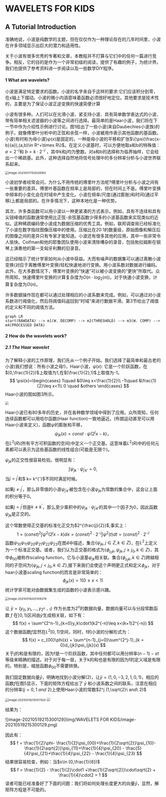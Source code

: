 # WAVELETS FOR KIDS 

## A Tutorial Introduction

准确地说，小波是纯数学的主题，但在仅仅作为一种理论存在的几年时间里，小波在许多领域显示出巨大的潜力和适用性。

关于小波有很多优秀的专著和文章，本教程并不打算与它们中的任何一篇进行竞争。相反，它的目的是作为一个非常初级的阅读，提供了有趣的例子，为统计界。我们也提供了参考资料进一步阅读以及一些数学DIY程序。

#### 1 What are wavelets?

小波是满足特定要求的函数。小波的名字来自于这样的要求:它们应该积分到零，在x轴上下摆动。小波的微小内涵意味着函数必须很好地定位。其他要求是技术性的，主要是为了保证小波正逆变换的快速简便计算

小波有很多种。人们可以在光滑小波、紧支持小波、具有简单数学表达式的小波、带有简单相关滤波器的小波等之间进行选择。最简单的是Haar小波，我们将在下一节中作为介绍性示例进行讨论。图1给出了一些小波(来自Daubechies小波族)的例子。就像傅里叶分析中的正弦和余弦一样，小波被用作表示其他函数的基函数。小波(有时称为母小波)$\psi(x)$是固定的，一种是母小波的平移和扩张$\{\psi(\frac{x-b}{a}),(a,b)\in R^+\times R\}$。在定义小波基时，可以方便地取a和b的特殊值：$a = 2^{-j}$和 $b = k\cdot2^{-j}$ ，其中k和j均为整数。对a和b的选择称为临界抽样，它会给出一个稀疏基。此外，这种选择自然地将信号处理中的多分辨率分析与小波世界联系起来。

<img src="img/WAVELETS FOR KIDS/image-20210517153028160.png" alt="image-20210517153028160" style="zoom:67%;" />

小波初学者经常会问，为什么不用传统的傅里叶方法呢?傅里叶分析与小波之间有一些重要的差异。傅里叶基函数在频率上是局部的，但在时间上不是。傅里叶变换中频率的小变化会在时域中产生变化。小波在频率/尺度(通过膨胀)和时间(通过平移)上都是局部的。在许多情况下，这种本地化是一种优势。

其次，许多类函数可以用小波以一种更紧凑的方式表示。例如，具有不连续和具有尖锐峰值的函数通常使用比正弦-余弦基函数少得多的小波基函数来实现类似的近似。这种稀疏编码使小波成为数据压缩的优秀工具。例如，联邦调查局已经标准化了小波在数字指纹图像压缩中的使用。压缩比在20:1的数量级，原始图像和解压后的图像之间的差异只有专家才能知道。小波还有很多其他的应用，其中一些非常令人愉快。Coifman和他的耶鲁团队使用小波来清除嘈杂的录音，包括勃拉姆斯在钢琴上演奏他的第一支匈牙利舞的旧录音。

这已经暗示了统计学家如何从小波中获益。大而有噪声的数据集可以通过离散小波变换(对应于离散傅里叶变换)轻松快速地进行变换。用小波系数对数据进行编码。此外，在大多数情况下，傅里叶变换的“快速”可以被小波变换的“更快”所取代。众所周知，快速傅里叶变换的计算复杂度为$O(n\cdot{log_2(n)})$。对于快速小波变换，计算复杂度为$O(n)$。

许多数据操作现在都可以通过处理相应的小波系数来完成。例如，可以通过对小波系数进行阈值化，然后将阈值码返回到“时域”来进行数据平滑。第3节给出了阈值的定义和不同的阈值方法。

```mermaid
graph LR
start(RAWDATA) --> m1(W. DECOMP) --> m2(THRESHOLD) --> m3(W. COMP) --> m4(PROCESSED DATA)

```

#### 2 How do the wavelets work?

##### 2.1 The Haar wavelet

为了解释小波的工作原理，我们先从一个例子开始。我们选择了最简单和最古老的小波(我们想说：所有小波之母!)，Haar小波，$\psi(x)$: 它是一个阶跃函数，在$[0,\frac{1}{2})$上取值为1,在$[\frac{1}{2},1)$上取值为-1。
$$
\psi(x)=\begin{cases}
1\quad &0\leq x<\frac{1}{2}\\
-1\quad &\frac{1}{2}\leq x<1\\
0 \quad &others
\end{cases}
$$
Haar小波的图如图3所示。

<img src="img/WAVELETS FOR KIDS/image-20210518005808264.png" style="zoom: 67%;" />

Haar小波已有80多年的历史，并在各种数学领域中得到了应用。众所周知，任何连续函数都可以用哈尔函数(Haar function)一致地逼近。(布朗运动甚至可以用Haar小波来定义)，函数$\psi$的膨胀和平移，
$$
\psi_{jk}(x) = const\cdot\psi(2^jx-k)，
$$
在$L^2(R)$(所有平方可积函数的空间)中定义一个正交基。这意味着$L^2(R)$中的任何元素都可以表示为这些基函数的线性组合(可能是无限个)。

$\psi_{jk}$的正交性很容易检验。很明显有：
$$
\int\psi_{jk}\cdot\psi_{j^{'}k{'}} = 0,
$$
当$j = j^{'}$和$ k= k^{'}$不同时满足时候。

如果$j\not=j^{'}$，那么非零值的小波$\psi_{j^{'}k{'}}$被包含在小波$\psi_{jk}$为常数的集合中，这会让上面的积分等于0。

如果$j=j^{'}$但是$k\not=k^{'}$，那么至少乘积中的$\psi_{jk}\cdot\psi_{j^{'}k{'}}$的其中一个因子为0，因此函数$\psi_{jk}$是正交的。

这个常数使得正交基的标准化正交为$2^{\frac{j}{2}}$,事实上：
$$
1=(const)^2\int\psi^2(2^jx-k)dx = (const)^2\cdot2^{-j}\int\psi^2(t)dt = (const)^2\cdot2^{-j}
$$
函数$\psi_{10}\psi_{11}\psi_{20}\psi_{21}\psi_{22}\psi_{23}$在图4中描述，集合$\{\psi_{jk},j\in{Z},k\in{Z}\}$，在$L^2$上定义为一个标准正交基。或者，我们认为正交基的格式为$\{\phi_{j_0k},\psi_{jk},j\geq{j_0},k\in{Z}\}$，其中$\phi_{00}$被称作scaling function，它与小波基$\psi_{jk}$相关联。集合$\{\phi_{j_0k},k\in Z\}$跨越相同的子空间为$\{\psi_{jk},j<j_0,k\in Z\}$,接下来我们会使这个声明更正式和定义$\phi_{jk}$，对于haar小波基scaling function的而言是非常简单的：
$$
\phi_{jk}(x) = 1(0\leq x<1)
$$
统计学家可能对由数据集生成的函数的小波表示感兴趣。

<img src="img/WAVELETS FOR KIDS/image-20210519202109379.png" alt="image-20210519202109379" style="zoom:67%;" />

让 $\bar{y} = (y_0,y_1,...,y_{2^n-1})$ 作为长度为$2^n$的数据向量，数据向量可以与分段常数函数 $f$ 在$[0,1)$区间由$\bar y$生成相关联，如下有：
$$
f(x) = \sum^{2^n-1}_{k=0}y_k\cdot1(k2^{-n}\leq x<(k+1)2^{-n})
$$
这个数据函数$f$显然在$L^2[0,1)$空间，同时，f的小波的分解形式为：
$$
f(x) = c_{00}\phi(x) + \sum^{n-1}_{j=0}\sum^{2^j-1}_{k = 0}d_{jk}\psi_{jk}(x)
$$
关于j的和是有限的，因为f是一个阶跃函数，其中任何都可以用分辨率$(n-1)-st$等级来精确的描述。对于对于每一层，关于k的和也是有限的因为f的定义域是有限的。特别是，缩放函数$\phi_{00}$不需要转换。

我们固定数据向量$\bar y$，明确地找到小波分解(2)，让$\bar y=(1,0,-3,2,1,0,1)$，相应的函数$f$在图5显示，下面的矩阵方程给出了 $\bar y$ 和小波系数之间的联系，注意在相应的分辨率$(j= 0,1\ and \ 2)$上使用Haar小波的常数$2^j (1,\sqrt{2}\ and\ 2)$ 

<img src="img/WAVELETS FOR KIDS/image-20210519215137300.png" alt="image-20210519215137300" style="zoom:67%;" />

<img src="img/WAVELETS FOR KIDS/image-20210519215155207.png" style="zoom:67%;" />

结果为：

![image-20210519215300129](img/WAVELETS FOR KIDS/image-20210519215300129.png)

因此有：
$$
f = \frac{1}{2}\phi- \frac{1}{2}\psi_{00}+\frac{1}{2\sqrt{2}}\psi_{10}-\frac{1}{2\sqrt{2}}\psi_{11}+\frac{1}{4}\psi_{20} - \frac{5}{4}\psi_{21}+\frac{1}{4}\psi_{22} - \frac{1}{4}\psi_{23}
$$
结果很容易检查，例如：当$x\in [0,\frac{1}{8})$
$$
f = \frac{1}{2} - \frac{1}{2}\cdot1 +\frac{1}{2\sqrt{2}}\cdot\sqrt{2} + \frac{1}{4}\cdot2 = 1
$$
读者可能已经准备好了下面的问题：我们将如何处理长度更大的向量$\bar y$，显然，解矩阵方程是不可能的。